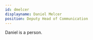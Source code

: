 ```yaml
---
id: dmelcer
displayname: Daniel Melcer
position: Deputy Head of Communication
---
```

Daniel is a person.
